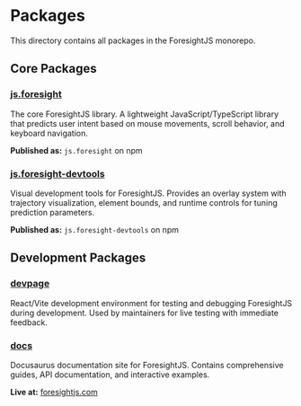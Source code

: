 # Packages

This directory contains all packages in the ForesightJS monorepo.

## Core Packages

### [js.foresight](./js.foresight/)
The core ForesightJS library. A lightweight JavaScript/TypeScript library that predicts user intent based on mouse movements, scroll behavior, and keyboard navigation.

**Published as:** `js.foresight` on npm

### [js.foresight-devtools](./js.foresight-devtools/)
Visual development tools for ForesightJS. Provides an overlay system with trajectory visualization, element bounds, and runtime controls for tuning prediction parameters.

**Published as:** `js.foresight-devtools` on npm

## Development Packages

### [devpage](./devpage/)
React/Vite development environment for testing and debugging ForesightJS during development. Used by maintainers for live testing with immediate feedback.

### [docs](./docs/)
Docusaurus documentation site for ForesightJS. Contains comprehensive guides, API documentation, and interactive examples.

**Live at:** [foresightjs.com](https://foresightjs.com)